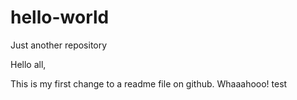 # hello-world
Just another repository

Hello all,

This is my first change to a readme file on github.  Whaaahooo!
test